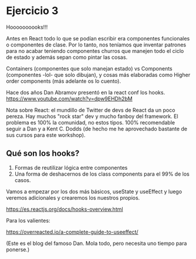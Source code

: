 # Ejercicio 3

Hoooooooooks!!!

Antes en React todo lo que se podían escribir era componentes funcionales o componentes de clase.
Por lo tanto, nos teníamos que inventar patrones para no acabar teniendo componentes churros que
manejen todo el ciclo de estado y además sepan como pintar las cosas.

Containers (componentes que solo manejan estado) vs Components (componentes -lol- que solo dibujan),
y cosas más elaboradas como Higher order components (más adelante os lo cuento).

Hace dos años Dan Abramov presentó en la react conf los hooks. https://www.youtube.com/watch?v=dpw9EHDh2bM

Nota sobre React: el mundillo de Twitter de devs de React da un poco pereza. Hay muchos "rock star" dev y mucho fanboy del framework.
El problema es 100% la comunidad, no estos tipos. 100% recomendable seguir a Dan y a Kent C. Dodds (de hecho me he aprovechado bastante de sus cursos para este workshop).

## Qué son los hooks?

1. Formas de reutilizar lógica entre componentes
2. Una forma de deshacernos de los class components para el 99% de los casos.

Vamos a empezar por los dos más básicos, useState y useEffect y luego veremos adicionales y crearemos los nuestros propios.

https://es.reactjs.org/docs/hooks-overview.html

Para los valientes:

https://overreacted.io/a-complete-guide-to-useeffect/

(Este es el blog del famoso Dan. Mola todo, pero necesita uno tiempo para ponerse.)
